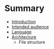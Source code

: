 # Summary

* [Introduction](docs/introduction.md)
* [Intended audience](docs/intended_audience.md)
* [Language](docs/language.md)
* [Architecture](docs/architecture/architecture.md)
   * File structure

